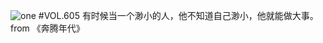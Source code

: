 ![one](http://image.wufazhuce.com/FuqwyH1KLFseI282mAqIaJUxyzru)
#VOL.605
有时候当一个渺小的人，他不知道自己渺小，他就能做大事。from 《奔腾年代》
